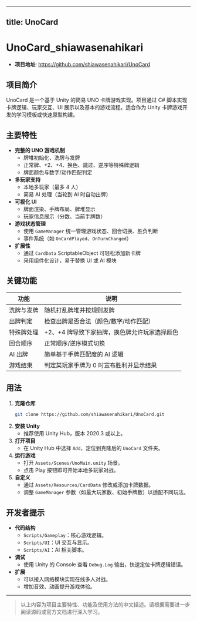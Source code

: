 
---
title: UnoCard
---


# UnoCard_shiawasenahikari

- **项目地址**: https://github.com/shiawasenahikari/UnoCard

## 项目简介
UnoCard 是一个基于 Unity 的简易 UNO 卡牌游戏实现。项目通过 C# 脚本实现卡牌逻辑、玩家交互、UI 展示以及基本的游戏流程。适合作为 Unity 卡牌游戏开发的学习模板或快速原型构建。

## 主要特性
- **完整的 UNO 游戏机制**  
  - 牌堆初始化、洗牌与发牌  
  - 正常牌、+2、+4、换色、跳过、逆序等特殊牌逻辑  
  - 牌面颜色与数字/动作匹配判定
- **多玩家支持**  
  - 本地多玩家（最多 4 人）  
  - 简易 AI 处理（当轮到 AI 时自动出牌）
- **可视化 UI**  
  - 牌面渲染、手牌布局、牌堆显示  
  - 玩家信息展示（分数、当前手牌数）
- **游戏状态管理**  
  - 使用 `GameManager` 统一管理游戏状态、回合切换、胜负判断  
  - 事件系统（如 `OnCardPlayed`、`OnTurnChanged`）
- **扩展性**  
  - 通过 `CardData` ScriptableObject 可轻松添加新卡牌  
  - 采用组件化设计，易于替换 UI 或 AI 模块

## 关键功能
| 功能 | 说明 |
|------|------|
| 洗牌与发牌 | 随机打乱牌堆并按规则发牌 |
| 出牌判定 | 检查出牌是否合法（颜色/数字/动作匹配） |
| 特殊牌处理 | +2、+4 牌导致下家抽牌，换色牌允许玩家选择颜色 |
| 回合顺序 | 正常顺序/逆序模式切换 |
| AI 出牌 | 简单基于手牌匹配度的 AI 逻辑 |
| 游戏结束 | 判定某玩家手牌为 0 时宣布胜利并显示结果 |

## 用法
1. **克隆仓库**  
   ```bash
   git clone https://github.com/shiawasenahikari/UnoCard.git
   ```
2. **安装 Unity**  
   - 推荐使用 Unity Hub，版本 2020.3 或以上。  
3. **打开项目**  
   - 在 Unity Hub 中选择 `Add`，定位到克隆后的 `UnoCard` 文件夹。  
4. **运行游戏**  
   - 打开 `Assets/Scenes/UnoMain.unity` 场景。  
   - 点击 Play 按钮即可开始本地多玩家对战。  
5. **自定义**  
   - 通过 `Assets/Resources/CardData` 修改或添加卡牌数据。  
   - 调整 `GameManager` 参数（如最大玩家数、初始手牌数）以适配不同玩法。  

## 开发者提示
- **代码结构**  
  - `Scripts/Gameplay`：核心游戏逻辑。  
  - `Scripts/UI`：UI 交互与显示。  
  - `Scripts/AI`：AI 相关脚本。  
- **调试**  
  - 使用 Unity 的 Console 查看 `Debug.Log` 输出，快速定位卡牌逻辑错误。  
- **扩展**  
  - 可以接入网络模块实现在线多人对战。  
  - 增加音效、动画提升游戏体验。

---

> 以上内容为项目主要特性、功能及使用方法的中文描述。请根据需要进一步阅读源码或官方文档进行深入学习。
